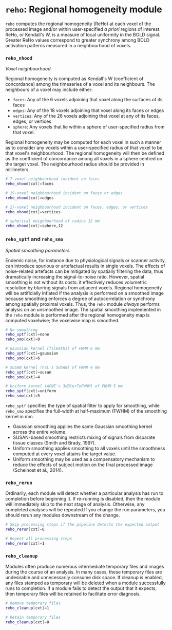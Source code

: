 # `reho`: Regional homogeneity module

`reho` computes the regional homogeneity (ReHo) at each voxel of the processed image and/or within user-specified _a priori_ regions of interest. ReHo, or Kendall's W, is a measure of local uniformity in the BOLD signal. Greater ReHo values correspond to greater synchrony among BOLD activation patterns measured in a neighbourhood of voxels.

### `reho_nhood`

_Voxel neighbourhood._

Regional homogeneity is computed as Kendall's W (coefficient of concordance) among the timeseries of a voxel and its neighbours. The neighbours of a voxel may include either:
 * `faces`: Any of the 6 voxels adjoining that voxel along the surfaces of its faces
 * `edges`: Any of the 18 voxels adjoining that voxel along its faces or edges
 * `vertices`: Any of the 26 voxels adjoining that voxel at any of its faces, edges, or vertices
 * `sphere`: Any voxels that lie within a sphere of user-specified radius from that voxel.

Regional homogeneity may be computed for each voxel in such a manner as to consider any voxels within a user-specified radius of that voxel to be that voxel's neighbourhood. The regional homogeneity will then be defined as the coefficient of concordance among all voxels in a sphere centred on the target voxel. The neighbourhood radius should be provided in millimeters.

```bash
# 7-voxel neighbourhood incident on faces
reho_nhood[cxt]=faces

# 19-voxel neighbourhood incident on faces or edges
reho_nhood[cxt]=edges

# 27-voxel neighbourhood incident on faces, edges, or vertices
reho_nhood[cxt]=vertices

# spherical neighbourhood of radius 12 mm
reho_nhood[cxt]=sphere,12
```

### `reho_sptf` and `reho_smo`

_Spatial smoothing parameters._

Endemic noise, for instance due to physiological signals or scanner activity, can introduce spurious or artefactual results in single voxels. The effects of noise-related artefacts can be mitigated by spatially filtering the data, thus dramatically increasing the signal-to-noise ratio. However, spatial smoothing is not without its costs: it effectively reduces volumetric resolution by blurring signals from adjacent voxels. Regional homogeneity will be artificially inflated if the analysis is performed on a smoothed image because smoothing enforces a degree of autocorrelation or synchrony among spatially proximal voxels. Thus, the `reho` module *always* performs analysis on an unsmoothed image. The spatial smoothing implemented in the `reho` module is performed after the regional homogeneity map is computed voxelwise; the voxelwise map is smoothed.
 
```bash
# No smoothing
reho_sptf[cxt]=none
reho_smo[cxt]=0

# Gaussian kernel (fslmaths) of FWHM 6 mm
reho_sptf[cxt]=gaussian
reho_smo[cxt]=6

# SUSAN kernel (FSL's SUSAN) of FWHM 4 mm
reho_sptf[cxt]=susan
reho_smo[cxt]=4

# Uniform kernel (AFNI's 3dBlurToFWHM) of FWHM 5 mm
reho_sptf[cxt]=uniform
reho_smo[cxt]=5
```

`reho_sptf` specifies the type of spatial filter to apply for smoothing, while `reho_smo` specifies the full-width at half-maximum (FWHM) of the smoothing kernel in mm.

 * Gaussian smoothing applies the same Gaussian smoothing kernel across the entire volume.
 * SUSAN-based smoothing restricts mixing of signals from disparate tissue classes (Smith and Brady, 1997).
 * Uniform smoothing applies smoothing to all voxels until the smoothness computed at every voxel attains the target value.
 * Uniform smoothing may be used as a compensatory mechanism to reduce the effects of subject motion on the final processed image (Scheinost et al., 2014).

### `reho_rerun`

Ordinarily, each module will detect whether a particular analysis has run to completion before beginning it. If re-running is disabled, then the module will immediately skip to the next stage of analysis. Otherwise, any completed analyses will be repeated.If you change the run parameters, you should rerun any modules downstream of the change.

```bash
# Skip processing steps if the pipeline detects the expected output
reho_rerun[cxt]=0

# Repeat all processing steps
reho_rerun[cxt]=1
```

### `reho_cleanup`

Modules often produce numerous intermediate temporary files and images during the course of an analysis. In many cases, these temporary files are undesirable and unnecessarily consume disk space. If cleanup is enabled, any files stamped as temporary will be deleted when a module successfully runs to completion. If a module fails to detect the output that it expects, then temporary files will be retained to facilitate error diagnosis.

```bash
# Remove temporary files
reho_cleanup[cxt]=1

# Retain temporary files
reho_cleanup[cxt]=0
```
